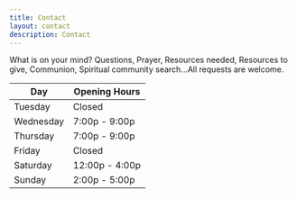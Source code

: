 ```yaml
---
title: Contact
layout: contact
description: Contact
---
```


What is on your mind? Questions, Prayer, Resources needed, Resources to give, Communion, Spiritual community search...All requests are welcome.

| Day       | Opening Hours   |
| --------- | --------------- |
| Tuesday   | Closed          |
| Wednesday | 7:00p - 9:00p   |
| Thursday  | 7:00p - 9:00p   |
| Friday    | Closed          |
| Saturday  | 12:00p - 4:00p  |
| Sunday    | 2:00p - 5:00p   |
